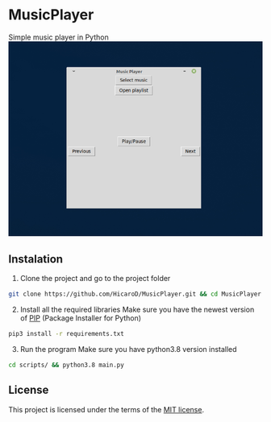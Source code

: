 # MusicPlayer
Simple music player in Python
![img](img/main_app_img.png)

## Instalation

1. Clone the project and go to the project folder
```bash
git clone https://github.com/HicaroD/MusicPlayer.git && cd MusicPlayer
```

2. Install all the required libraries
Make sure you have the newest version of [PIP](https://pypi.org/project/pip/) (Package Installer for Python)
```bash
pip3 install -r requirements.txt
```

3. Run the program
Make sure you have python3.8 version installed
```bash
cd scripts/ && python3.8 main.py
```

## License 
This project is licensed under the terms of the [MIT license](./LICENSE).
